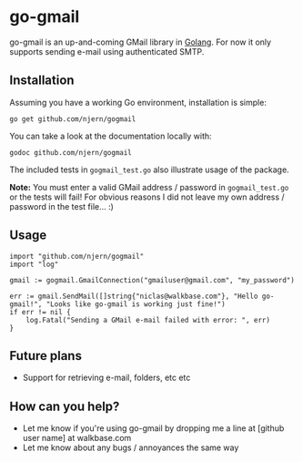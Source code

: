 # go-gmail

go-gmail is an up-and-coming GMail library in [Golang](http://golang.org/). For now it only supports sending e-mail using authenticated SMTP.


## Installation

Assuming you have a working Go environment, installation is simple:

    go get github.com/njern/gogmail

You can take a look at the documentation locally with:

	godoc github.com/njern/gogmail

The included tests in `gogmail_test.go` also illustrate usage of the package. 

**Note:** You must enter a valid GMail address / password in `gogmail_test.go` or the tests will fail! 
For obvious reasons I did not leave my own address / password in the test file... :)

## Usage
    import "github.com/njern/gogmail"
    import "log"
    
    gmail := gogmail.GmailConnection("gmailuser@gmail.com", "my_password")

    err := gmail.SendMail([]string{"niclas@walkbase.com"}, "Hello go-gmail!", "Looks like go-gmail is working just fine!")
	if err != nil {
		log.Fatal("Sending a GMail e-mail failed with error: ", err)
	}
    
## Future plans

* Support for retrieving e-mail, folders, etc etc

## How can you help?

* Let me know if you're using go-gmail by dropping me a line at [github user name] at walkbase.com
* Let me know about any bugs / annoyances the same way